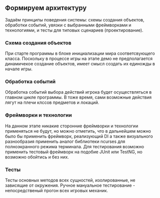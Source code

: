 ## Формируем архитектуру

Задаём принципы поведения системы: схемы создания объектов, обработки событий, увязки с выбранными фреймворками и технологиями, и тесты для типовых сценариев (проектирование).

### Схема создания объектов

При старте программы в блоке инициализации мира соответсвующего класса. Поскольку в процессе игры на этапе демо не предполагается динамичекое создание объектов, имеет смысл создать их единожды в начале игры.

### Обработка событий

Обработка событий выбора действий игрока будет осуществляться в главном цикле программы. В тоже время, сами возможные действия лягут на плечи клссов предметов и локаций.

### Фреймворки и технологии

На данном этапе никакие сторонние фреймворки и технологии применяться не будут, но можно отметить, что в дальнейшем можно было бы применить фреймворк, реализующий DI а также визуального разнообразия применить аналог библиотеки ncurses для полноэкранного режима терминала. Для тестирования возможно применить тестовый фреймворк на подобие JUnit или TestNG, но возможно обойтись и без них.

### Тесты
Тесты основных методов всех сущностей, изолированные, не зависящие от окружения. Ручное мануальное тестирование - непосредственый прогон всех игровых механик.
